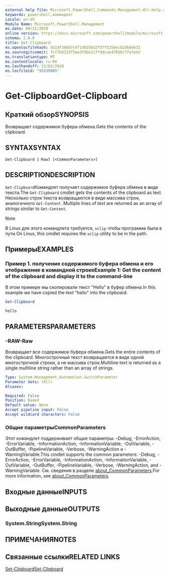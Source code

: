 ```yaml
---
external help file: Microsoft.PowerShell.Commands.Management.dll-Help.xml
keywords: powershell,командлет
Locale: en-US
Module Name: Microsoft.PowerShell.Management
ms.date: 09/21/2020
online version: https://docs.microsoft.com/powershell/module/microsoft.powershell.management/get-clipboard?view=powershell-7.1&WT.mc_id=ps-gethelp
schema: 2.0.0
title: Get-Clipboard
ms.openlocfilehash: da1df360d7c471d925bd2f57f5258ecb2d60e631
ms.sourcegitcommit: fcf7bd222f5ee3fdbe21ffddcae47050cffe7e42
ms.translationtype: MT
ms.contentlocale: ru-RU
ms.lasthandoff: 11/03/2020
ms.locfileid: "93239985"
---
```

# <span data-ttu-id="cbeba-103">Get-Clipboard</span><span class="sxs-lookup"><span data-stu-id="cbeba-103">Get-Clipboard</span></span>

## <span data-ttu-id="cbeba-104">Краткий обзор</span><span class="sxs-lookup"><span data-stu-id="cbeba-104">SYNOPSIS</span></span>
<span data-ttu-id="cbeba-105">Возвращает содержимое буфера обмена.</span><span class="sxs-lookup"><span data-stu-id="cbeba-105">Gets the contents of the clipboard.</span></span>

## <span data-ttu-id="cbeba-106">SYNTAX</span><span class="sxs-lookup"><span data-stu-id="cbeba-106">SYNTAX</span></span>

```
Get-Clipboard [-Raw] [<CommonParameters>]
```

## <span data-ttu-id="cbeba-107">DESCRIPTION</span><span class="sxs-lookup"><span data-stu-id="cbeba-107">DESCRIPTION</span></span>

<span data-ttu-id="cbeba-108">`Get-Clipboard`Командлет получает содержимое буфера обмена в виде текста.</span><span class="sxs-lookup"><span data-stu-id="cbeba-108">The `Get-Clipboard` cmdlet gets the contents of the clipboard as text.</span></span> <span data-ttu-id="cbeba-109">Несколько строк текста возвращаются в виде массива строк, аналогичного `Get-Content` .</span><span class="sxs-lookup"><span data-stu-id="cbeba-109">Multiple lines of text are returned as an array of strings similar to `Get-Content`.</span></span>

> [!NOTE]
> <span data-ttu-id="cbeba-110">В Linux для этого командлета требуется, `xclip` чтобы программа была в пути.</span><span class="sxs-lookup"><span data-stu-id="cbeba-110">On Linux, this cmdlet requires the `xclip` utility to be in the path.</span></span>

## <span data-ttu-id="cbeba-111">Примеры</span><span class="sxs-lookup"><span data-stu-id="cbeba-111">EXAMPLES</span></span>

### <span data-ttu-id="cbeba-112">Пример 1. получение содержимого буфера обмена и его отображение в командной строке</span><span class="sxs-lookup"><span data-stu-id="cbeba-112">Example 1: Get the content of the clipboard and display it to the command-line</span></span>

<span data-ttu-id="cbeba-113">В этом примере мы скопировали текст "Hello" в буфер обмена.</span><span class="sxs-lookup"><span data-stu-id="cbeba-113">In this example we have copied the text "hello" into the clipboard.</span></span>

```powershell
Get-Clipboard
```

```Output
hello
```

## <span data-ttu-id="cbeba-114">PARAMETERS</span><span class="sxs-lookup"><span data-stu-id="cbeba-114">PARAMETERS</span></span>

### <span data-ttu-id="cbeba-115">-RAW</span><span class="sxs-lookup"><span data-stu-id="cbeba-115">-Raw</span></span>

<span data-ttu-id="cbeba-116">Возвращает все содержимое буфера обмена.</span><span class="sxs-lookup"><span data-stu-id="cbeba-116">Gets the entire contents of the clipboard.</span></span> <span data-ttu-id="cbeba-117">Многострочный текст возвращается в виде одной многострочной строки, а не массива строк.</span><span class="sxs-lookup"><span data-stu-id="cbeba-117">Multiline text is returned as a single multiline string rather than an array of strings.</span></span>

```yaml
Type: System.Management.Automation.SwitchParameter
Parameter Sets: (All)
Aliases:

Required: False
Position: Named
Default value: None
Accept pipeline input: False
Accept wildcard characters: False
```

### <span data-ttu-id="cbeba-118">Общие параметры</span><span class="sxs-lookup"><span data-stu-id="cbeba-118">CommonParameters</span></span>

<span data-ttu-id="cbeba-119">Этот командлет поддерживает общие параметры: -Debug, -ErrorAction, -ErrorVariable, -InformationAction, -InformationVariable, -OutVariable, -OutBuffer, -PipelineVariable, -Verbose, -WarningAction и -WarningVariable.</span><span class="sxs-lookup"><span data-stu-id="cbeba-119">This cmdlet supports the common parameters: -Debug, -ErrorAction, -ErrorVariable, -InformationAction, -InformationVariable, -OutVariable, -OutBuffer, -PipelineVariable, -Verbose, -WarningAction, and -WarningVariable.</span></span> <span data-ttu-id="cbeba-120">См. сведения в разделе [about_CommonParameters](https://go.microsoft.com/fwlink/?LinkID=113216).</span><span class="sxs-lookup"><span data-stu-id="cbeba-120">For more information, see [about_CommonParameters](https://go.microsoft.com/fwlink/?LinkID=113216).</span></span>

## <span data-ttu-id="cbeba-121">Входные данные</span><span class="sxs-lookup"><span data-stu-id="cbeba-121">INPUTS</span></span>

## <span data-ttu-id="cbeba-122">Выходные данные</span><span class="sxs-lookup"><span data-stu-id="cbeba-122">OUTPUTS</span></span>

### <span data-ttu-id="cbeba-123">System.String</span><span class="sxs-lookup"><span data-stu-id="cbeba-123">System.String</span></span>

## <span data-ttu-id="cbeba-124">ПРИМЕЧАНИЯ</span><span class="sxs-lookup"><span data-stu-id="cbeba-124">NOTES</span></span>

## <span data-ttu-id="cbeba-125">Связанные ссылки</span><span class="sxs-lookup"><span data-stu-id="cbeba-125">RELATED LINKS</span></span>

[<span data-ttu-id="cbeba-126">Set-Clipboard</span><span class="sxs-lookup"><span data-stu-id="cbeba-126">Set-Clipboard</span></span>](Set-Clipboard.md)

